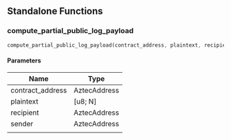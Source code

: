 ## Standalone Functions

### compute_partial_public_log_payload

```rust
compute_partial_public_log_payload(contract_address, plaintext, recipient, sender, );
```

#### Parameters
| Name | Type |
| --- | --- |
| contract_address | AztecAddress |
| plaintext | [u8; N] |
| recipient | AztecAddress |
| sender | AztecAddress |
|  |  |

